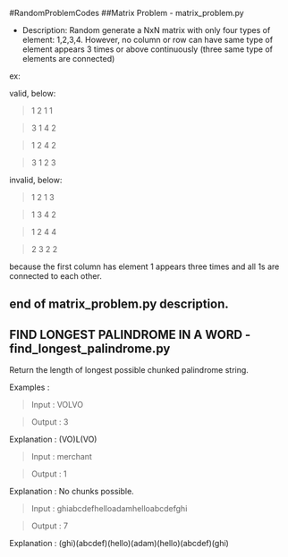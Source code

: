 #RandomProblemCodes
##Matrix Problem - matrix_problem.py
* Description: 
Random generate a NxN matrix with only four types of element: 1,2,3,4. 
However, no column or row can have same type of element appears 3 times or above continuously (three same type of elements are connected)

ex: 

valid, below: 
> 1 2 1 1

> 3 1 4 2 

> 1 2 4 2 

> 3 1 2 3 

invalid, below: 
> 1 2 1 3 

> 1 3 4 2 

> 1 2 4 4 

> 2 3 2 2

because the first column has element 1 appears three times and all 1s are connected to each other.

## end of matrix_problem.py description.

## FIND LONGEST PALINDROME IN A WORD - find_longest_palindrome.py
Return the length of longest possible chunked palindrome string. 

Examples : 

> Input : VOLVO 

> Output : 3 

Explanation : 
(VO)L(VO) 


> Input : merchant 

> Output : 1 

Explanation : 
No chunks possible. 

> Input : ghiabcdefhelloadamhelloabcdefghi 

> Output : 7 

Explanation : 
(ghi)(abcdef)(hello)(adam)(hello)(abcdef)(ghi)

